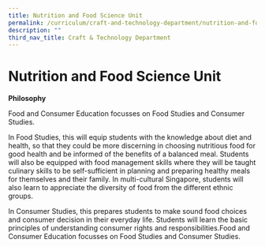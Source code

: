 ```yaml
---
title: Nutrition and Food Science Unit
permalink: /curriculum/craft-and-technology-department/nutrition-and-food-science-unit/
description: ""
third_nav_title: Craft & Technology Department
---
```

# **Nutrition and Food Science Unit**

  

**Philosophy**

Food and Consumer Education focusses on Food Studies and Consumer Studies.

In Food Studies, this will equip students with the knowledge about diet and health, so that they could be more discerning in choosing nutritious food for good health and be informed of the benefits of a balanced meal. Students will also be equipped with food management skills where they will be taught culinary skills to be self-sufficient in planning and preparing healthy meals for themselves and their family. In multi-cultural Singapore, students will also learn to appreciate the diversity of food from the different ethnic groups.

In Consumer Studies, this prepares students to make sound food choices and consumer decision in their everyday life. Students will learn the basic principles of understanding consumer rights and responsibilities.Food and Consumer Education focusses on Food Studies and Consumer Studies.